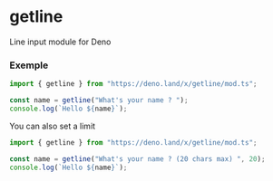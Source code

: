 # getline
Line input module for Deno

### Exemple

```ts
import { getline } from "https://deno.land/x/getline/mod.ts";

const name = getline("What's your name ? ");
console.log(`Hello ${name}`);
```

You can also set a limit

```ts
import { getline } from "https://deno.land/x/getline/mod.ts";

const name = getline("What's your name ? (20 chars max) ", 20);
console.log(`Hello ${name}`);
```
